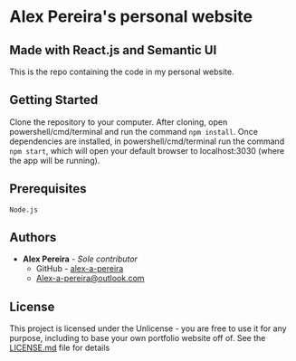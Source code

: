 # Alex Pereira's personal website
## Made with React.js and Semantic UI
This is the repo containing the code in my personal website.   

## Getting Started
Clone the repository to your computer. After cloning, open powershell/cmd/terminal and run the command `npm install`. Once dependencies are installed, in powershell/cmd/terminal run the command `npm start`, which will open your default browser to localhost:3030 (where the app will be running). 

## Prerequisites
```
Node.js
```

## Authors
* **Alex Pereira** - *Sole contributor* 
    * GitHub - [alex-a-pereira](https://github.com/alex-pereira)
    * [Alex-a-pereira@outlook.com](mailto:Alex-a-pereira@outlook.com)

## License
This project is licensed under the Unlicense - you are free to use it for any purpose, including to base your own portfolio website off of. See the [LICENSE.md](LICENSE.md) file for details